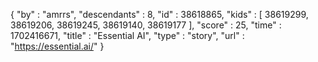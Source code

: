 {
  "by" : "amrrs",
  "descendants" : 8,
  "id" : 38618865,
  "kids" : [ 38619299, 38619206, 38619245, 38619140, 38619177 ],
  "score" : 25,
  "time" : 1702416671,
  "title" : "Essential AI",
  "type" : "story",
  "url" : "https://essential.ai/"
}
